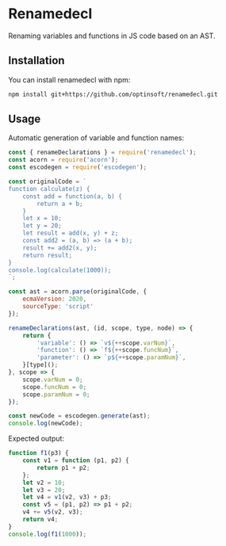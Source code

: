 # Renamedecl

Renaming variables and functions in JS code based on an AST.

## Installation

You can install renamedecl with npm:

```sh
npm install git+https://github.com/optinsoft/renamedecl.git
```

## Usage

Automatic generation of variable and function names:

```javascript
const { renameDeclarations } = require('renamedecl');
const acorn = require('acorn');
const escodegen = require('escodegen');

const originalCode = `
function calculate(z) {
    const add = function(a, b) {
        return a + b;
    }
    let x = 10;
    let y = 20;
    let result = add(x, y) + z;
    const add2 = (a, b) => (a + b);
    result += add2(x, y);
    return result;
}
console.log(calculate(1000));
`;

const ast = acorn.parse(originalCode, {
    ecmaVersion: 2020,
    sourceType: 'script'
});

renameDeclarations(ast, (id, scope, type, node) => {
    return {
        'variable': () => `v${++scope.varNum}`,
        'function': () => `f${++scope.funcNum}`,
        'parameter': () => `p${++scope.paramNum}`,
    }[type]();
}, scope => {
    scope.varNum = 0;
    scope.funcNum = 0;
    scope.paramNum = 0;
});

const newCode = escodegen.generate(ast);
console.log(newCode);
```

Expected output: 

```javascript
function f1(p3) {
    const v1 = function (p1, p2) {
        return p1 + p2;
    };
    let v2 = 10;
    let v3 = 20;
    let v4 = v1(v2, v3) + p3;
    const v5 = (p1, p2) => p1 + p2;
    v4 += v5(v2, v3);
    return v4;
}
console.log(f1(1000));
```
